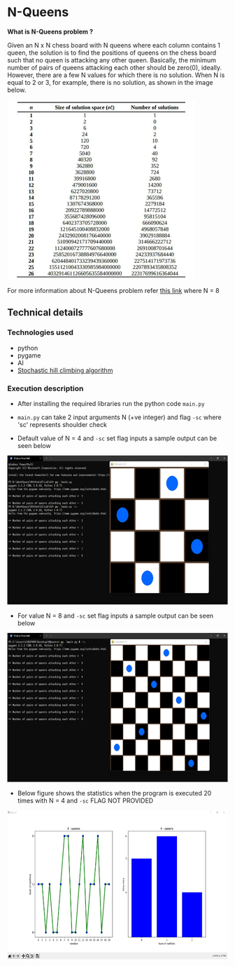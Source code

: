 # N-Queens

**What is N-Queens problem ?**

Given an N x N chess board with N queens where each column contains 1 queen, the solution is to find the positions of queens on the chess board such that no queen is attacking any other queen. Basically, the minimum number of pairs of queens attacking each other should be zero(0), ideally. However, there are a few N values for which there is no solution. When N is equal to 2 or 3, for example, there is no solution, as shown in the image below.

<img src="https://github.com/Bhanuprakash1105/N-Queens-Problem/blob/main/Images/solutions-space.jpg" width="430" height="410">

For more information about N-Queens problem refer [this link](https://en.wikipedia.org/wiki/Eight_queens_puzzle) where N = 8

## Technical details

### Technologies used
* python
* pygame
* AI
* [Stochastic hill climbing algorithm](https://en.wikipedia.org/wiki/Stochastic_hill_climbing)

### Execution description

* After installing the required libraries run the python code `main.py`

* `main.py` can take 2 input arguments N (+ve integer) and flag `-sc` where 'sc' represents shoulder check

* Default value of N = 4 and `-sc` set flag inputs a sample output can be seen below
<img src="https://github.com/Bhanuprakash1105/N-Queens-Problem/blob/main/Images/4x4.jpg" width="640" height="340">

* For value N = 8 and `-sc` set flag inputs a sample output can be seen below
<img src="https://github.com/Bhanuprakash1105/N-Queens-Problem/blob/main/Images/8x8.jpg" width="640" height="340">

* Below figure shows the statistics when the program is executed 20 times with N = 4 and `-sc` FLAG NOT PROVIDED
<img src="https://github.com/Bhanuprakash1105/N-Queens-Problem/blob/main/Images/output_stats.jpg" width="640" height="340">
